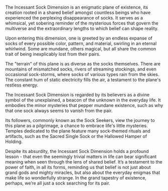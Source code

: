 
The Incessant Sock Dimension is an enigmatic plane of existence, its creation rooted in a shared belief amongst countless beings who have experienced the perplexing disappearance of socks. It serves as a whimsical, yet sobering reminder of the mysterious forces that govern the multiverse and the extraordinary lengths to which belief can shape reality.

Upon entering this dimension, one is greeted by an endless expanse of socks of every possible color, pattern, and material, swirling in an eternal whirlwind. Some are mundane, others magical, but all share the common trait of being inexplicably lost from their pairs. 

The "terrain" of this plane is as diverse as the socks themselves. There are mountains of mismatched socks, rivers of streaming stockings, and even occasional sock-storms, where socks of various types rain from the skies. The constant hum of static electricity fills the air, a testament to the plane's restless energy.

The Incessant Sock Dimension is regarded by its believers as a divine symbol of the unexplained, a beacon of the unknown in the everyday life. It embodies the minor mysteries that pepper mundane existence, such as why that one sock always seems to vanish from the pair.

Its followers, commonly known as the Sock Seekers, view the journey to this plane as a pilgrimage, a chance to embrace life's little mysteries. Temples dedicated to the plane feature many sock-themed rituals and artifacts, such as the Sacred Single Sock or the Hallowed Hamper of Holding.

Despite its absurdity, the Incessant Sock Dimension holds a profound lesson - that even the seemingly trivial matters in life can bear significant meaning when seen through the lens of shared belief. It’s a testament to the power of faith, in all its forms, reminding us that belief is not just about grand gods and mighty miracles, but also about the everyday enigmas that make life so wonderfully strange. In the grand tapestry of existence, perhaps, we’re all just a sock searching for its pair.